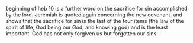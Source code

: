 beginning of heb 10 is a further word on the sacrifice for sin accomplished by the
lord. Jeremiah is quoted again concerning the new covenant, and shows that the
sacrifice for sin is the last of the four items (the law of the spirit of life, God
being our God, and knowing god) and is the least important. God has not only
forgiven us but forgotten our sins.

